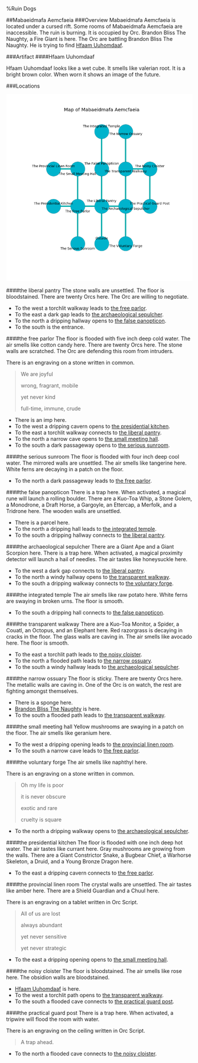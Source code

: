 %Ruin Dogs

##Mabaeidmafa Aemcfaeia
###Overview
Mabaeidmafa Aemcfaeia is located under a cursed rift. Some rooms of Mabaeidmafa Aemcfaeia are inaccessible. The ruin is burning. It is occupied by Orc. <a name="Brandon-Bliss-The-Naughty"></a>Brandon Bliss The Naughty, a Fire Giant is here. The Orc are battling Brandon Bliss The Naughty. He  is trying to find [Hfaam Uuhomdaaf](#Hfaam-Uuhomdaaf). 



###Artifact
####<a name="Hfaam-Uuhomdaaf"></a>Hfaam Uuhomdaaf


Hfaam Uuhomdaaf looks like a wet cube. It smells like valerian root. It is a bright brown color. When worn it shows an image of the future. 





###Locations


![](../v2/images/Mabaeidmafa-Aemcfaeia.png)

####<a name="the-liberal-pantry"></a>the liberal pantry
The stone walls are unsettled. The floor is bloodstained. There are twenty Orcs here. The Orc are willing to negotiate. 



* To the west a torchlit walkway leads to [the free parlor](#the-free-parlor).
* To the east a dark gap leads to [the archaeological sepulcher](#the-archaeological-sepulcher).
* To the north a dripping hallway opens to [the false panopticon](#the-false-panopticon).
* To the south is the entrance.


####<a name="the-free-parlor"></a>the free parlor
The floor is flooded with five inch deep cold water. The air smells like cotton candy here. There are twenty Orcs here. The stone walls are scratched. The Orc are defending this room from intruders. 

There is an engraving on a stone written in common. 

> We are joyful
>
> wrong, fragrant, mobile
>
> yet never kind
>
> full-time, immune, crude
>


* There is an imp here.
* To the west a dripping cavern opens to [the presidential kitchen](#the-presidential-kitchen).
* To the east a torchlit walkway connects to [the liberal pantry](#the-liberal-pantry).
* To the north a narrow cave opens to [the small meeting hall](#the-small-meeting-hall).
* To the south a dark passageway opens to [the serious sunroom](#the-serious-sunroom).


####<a name="the-serious-sunroom"></a>the serious sunroom
The floor is flooded with four inch deep cool water. The mirrored walls are unsettled. The air smells like tangerine here. White ferns are decaying in a patch on the floor. 



* To the north a dark passageway leads to [the free parlor](#the-free-parlor).


####<a name="the-false-panopticon"></a>the false panopticon
There is a trap here. When activated, a magical rune will launch a rolling boulder. There are a Kuo-Toa Whip, a Stone Golem, a Monodrone, a Draft Horse, a Gargoyle, an Ettercap, a Merfolk, and a Tridrone here. The wooden walls are unsettled. 



* There is a parcel here.
* To the north a dripping hall leads to [the integrated temple](#the-integrated-temple).
* To the south a dripping hallway connects to [the liberal pantry](#the-liberal-pantry).


####<a name="the-archaeological-sepulcher"></a>the archaeological sepulcher
There are a Giant Ape and a Giant Scorpion here. There is a trap here. When activated, a magical proximity detector will launch a hail of needles. The air tastes like honeysuckle here. 



* To the west a dark gap connects to [the liberal pantry](#the-liberal-pantry).
* To the north a windy hallway opens to [the transparent walkway](#the-transparent-walkway).
* To the south a dripping walkway connects to [the voluntary forge](#the-voluntary-forge).


####<a name="the-integrated-temple"></a>the integrated temple
The air smells like raw potato here. White ferns are swaying in broken urns. The floor is smooth. 



* To the south a dripping hall connects to [the false panopticon](#the-false-panopticon).


####<a name="the-transparent-walkway"></a>the transparent walkway
There are a Kuo-Toa Monitor, a Spider, a Couatl, an Octopus, and an Elephant here. Red razorgrass is decaying in cracks in the floor. The glass walls are caving in. The air smells like avocado here. The floor is smooth. 



* To the east a torchlit path leads to [the noisy cloister](#the-noisy-cloister).
* To the north a flooded path leads to [the narrow ossuary](#the-narrow-ossuary).
* To the south a windy hallway leads to [the archaeological sepulcher](#the-archaeological-sepulcher).


####<a name="the-narrow-ossuary"></a>the narrow ossuary
The floor is sticky. There are twenty Orcs here. The metallic walls are caving in. One of the Orc is on watch, the rest are fighting amongst themselves. 



* There is a sponge here.
* [Brandon Bliss The Naughty](#Brandon-Bliss-The-Naughty) is here.
* To the south a flooded path leads to [the transparent walkway](#the-transparent-walkway).


####<a name="the-small-meeting-hall"></a>the small meeting hall
Yellow mushrooms are swaying in a patch on the floor. The air smells like geranium here. 



* To the west a dripping opening leads to [the provincial linen room](#the-provincial-linen-room).
* To the south a narrow cave leads to [the free parlor](#the-free-parlor).


####<a name="the-voluntary-forge"></a>the voluntary forge
The air smells like naphthyl here. 

There is an engraving on a stone written in common. 

> Oh my life is poor
>
> it is never obscure
>
> exotic and rare
>
> cruelty is square
>


* To the north a dripping walkway opens to [the archaeological sepulcher](#the-archaeological-sepulcher).


####<a name="the-presidential-kitchen"></a>the presidential kitchen
The floor is flooded with one inch deep hot water. The air tastes like currant here. Gray mushrooms are growing from the walls. There are a Giant Constrictor Snake, a Bugbear Chief, a Warhorse Skeleton, a Druid, and a Young Bronze Dragon here. 



* To the east a dripping cavern connects to [the free parlor](#the-free-parlor).


####<a name="the-provincial-linen-room"></a>the provincial linen room
The crystal walls are unsettled. The air tastes like amber here. There are a Shield Guardian and a Chuul here. 

There is an engraving on a tablet written in Orc Script. 

> All of us are lost
>
> always abundant
>
> yet never sensitive
>
> yet never strategic
>


* To the east a dripping opening opens to [the small meeting hall](#the-small-meeting-hall).


####<a name="the-noisy-cloister"></a>the noisy cloister
The floor is bloodstained. The air smells like rose here. The obsidion walls are bloodstained. 



* [Hfaam Uuhomdaaf](#Hfaam-Uuhomdaaf) is here.
* To the west a torchlit path opens to [the transparent walkway](#the-transparent-walkway).
* To the south a flooded cave connects to [the practical guard post](#the-practical-guard-post).


####<a name="the-practical-guard-post"></a>the practical guard post
There is a trap here. When activated, a tripwire will flood the room with water. 

There is an engraving on the ceiling written in Orc Script. 

> A trap ahead.
>


* To the north a flooded cave connects to [the noisy cloister](#the-noisy-cloister).


